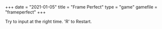 +++
date = "2021-01-05"
title = "Frame Perfect"
type = "game"
gamefile = "frameperfect"
+++

Try to input at the right time. 'R' to Restart.